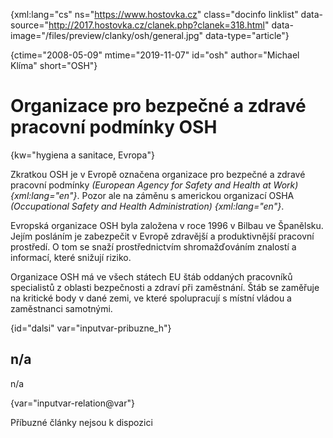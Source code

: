 
{xml:lang="cs" ns="https://www.hostovka.cz" class="docinfo linklist" data-source="http://2017.hostovka.cz/clanek.php?clanek=318.html" data-image="/files/preview/clanky/osh/general.jpg" data-type="article"}

{ctime="2008-05-09" mtime="2019-11-07" id="osh" author="Michael Klíma" short="OSH"}

# Organizace pro bezpečné a zdravé pracovní podmínky OSH

<!-- generated attribute kw by user_udpatekw.sh on 2020-05-12, do not edit -->

{kw="hygiena a sanitace, Evropa"}

Zkratkou OSH je v Evropě označena organizace pro bezpečné a zdravé pracovní podmínky _(European Agency for Safety and Health at Work) {xml:lang="en"}_. Pozor ale na záměnu s americkou organizací OSHA _(Occupational Safety and Health Administration) {xml:lang="en"}_.

Evropská organizace OSH byla založena v roce 1996 v Bilbau ve Španělsku. Jejím posláním je zabezpečit v Evropě zdravější a produktivnější pracovní prostředí. O tom se snaží prostřednictvím shromažďováním znalostí a informací, které snižují riziko.

Organizace OSH má ve všech státech EU štáb oddaných pracovníků specialistů z oblasti bezpečnosti a zdraví při zaměstnání. Štáb se zaměřuje na kritické body v dané zemi, ve které spolupracují s místní vládou a zaměstnanci samotnými.

{id="dalsi" var="inputvar-pribuzne_h"}

## n/a

n/a

{var="inputvar-relation@var"}

Příbuzné články nejsou k dispozici

